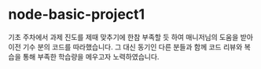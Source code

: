 # node-basic-project1
기초 주차에서 과제 진도를 제때 맞추기에 한참 부족할 듯 하여 매니저님의 도움을 받아 이전 기수 분의 코드를 따라했습니다.
그 대신 동기인 다른 분들과 함께 코드 리뷰와 복습을 통해 부족한 학습량을 메우고자 노력하였습니다.
